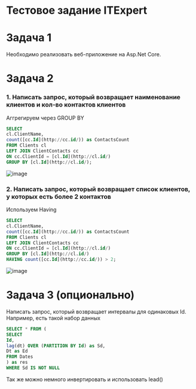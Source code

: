 # Тестовое задание ITExpert

# Задача 1
Необходимо реализовать веб-приложение на Asp.Net Core.



# Задача 2

### 1. Написать запрос, который возвращает наименование клиентов и кол-во контактов клиентов

Аггрегируем через GROUP BY

```sql
SELECT
cl.ClientName,
count([cc.Id](http://cc.id/)) as ContactsCount
FROM Clients cl
LEFT JOIN ClientContacts cc
ON cc.ClientId = [cl.Id](http://cl.id/)
GROUP BY [cl.Id](http://cl.id/);
```

![image](https://github.com/darthdev59/ITExpert/assets/78018833/220d6fd3-8da7-4cab-9d25-c2d7ad9c593d)


### 2. Написать запрос, который возвращает список клиентов, у которых есть более 2 контактов

Используем Having

```sql
SELECT
cl.ClientName,
count([cc.Id](http://cc.id/)) as ContactsCount
FROM Clients cl
LEFT JOIN ClientContacts cc
ON cc.ClientId = [cl.Id](http://cl.id/)
GROUP BY [cl.Id](http://cl.id/)
HAVING count([cc.Id](http://cc.id/)) > 2;
```
![image](https://github.com/darthdev59/ITExpert/assets/78018833/5a843bf2-fc48-4278-9390-41ed4f5a15cc)

# Задача 3 (опционально)
Написать запрос, который возвращает интервалы для одинаковых Id. Например, есть такой набор данных
```sql
SELECT * FROM (
SELECT
Id,
lag(dt) OVER (PARTITION BY Id) as Sd,
Dt as Ed
FROM Dates
) as res
WHERE Sd IS NOT NULL
```
Так же можно немного инвертировать и использовать lead()
